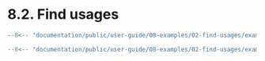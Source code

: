 # 8.2. Find usages

```ts title="find-usages.mts"
--8<-- "documentation/public/user-guide/08-examples/02-find-usages/examples/find-usages.mts"
```

```ts title="test-find-usages.test.mts"
--8<-- "documentation/public/user-guide/08-examples/02-find-usages/examples/test-find-usages.test.mts"
```

